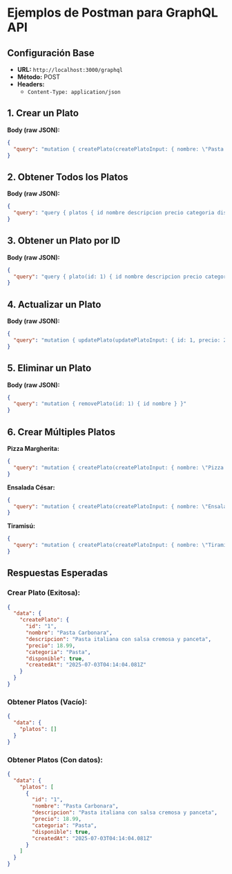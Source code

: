 # Ejemplos de Postman para GraphQL API

## Configuración Base
- **URL:** `http://localhost:3000/graphql`
- **Método:** POST
- **Headers:** 
  - `Content-Type: application/json`

## 1. Crear un Plato

**Body (raw JSON):**
```json
{
  "query": "mutation { createPlato(createPlatoInput: { nombre: \"Pasta Carbonara\", descripcion: \"Pasta italiana con salsa cremosa y panceta\", precio: 18.99, categoria: \"Pasta\", disponible: true }) { id nombre descripcion precio categoria disponible createdAt } }"
}
```

## 2. Obtener Todos los Platos

**Body (raw JSON):**
```json
{
  "query": "query { platos { id nombre descripcion precio categoria disponible createdAt } }"
}
```

## 3. Obtener un Plato por ID

**Body (raw JSON):**
```json
{
  "query": "query { plato(id: 1) { id nombre descripcion precio categoria disponible createdAt } }"
}
```

## 4. Actualizar un Plato

**Body (raw JSON):**
```json
{
  "query": "mutation { updatePlato(updatePlatoInput: { id: 1, precio: 20.99, descripcion: \"Pasta italiana con salsa cremosa, panceta y queso parmesano\" }) { id nombre descripcion precio categoria disponible } }"
}
```

## 5. Eliminar un Plato

**Body (raw JSON):**
```json
{
  "query": "mutation { removePlato(id: 1) { id nombre } }"
}
```

## 6. Crear Múltiples Platos

**Pizza Margherita:**
```json
{
  "query": "mutation { createPlato(createPlatoInput: { nombre: \"Pizza Margherita\", descripcion: \"Pizza tradicional italiana con tomate, mozzarella y albahaca\", precio: 14.99, categoria: \"Pizza\", disponible: true }) { id nombre descripcion precio categoria disponible createdAt } }"
}
```

**Ensalada César:**
```json
{
  "query": "mutation { createPlato(createPlatoInput: { nombre: \"Ensalada César\", descripcion: \"Ensalada fresca con lechuga, crutones, parmesano y aderezo César\", precio: 9.99, categoria: \"Ensalada\", disponible: true }) { id nombre descripcion precio categoria disponible createdAt } }"
}
```

**Tiramisú:**
```json
{
  "query": "mutation { createPlato(createPlatoInput: { nombre: \"Tiramisú\", descripcion: \"Postre italiano con café, mascarpone y cacao\", precio: 7.99, categoria: \"Postre\", disponible: true }) { id nombre descripcion precio categoria disponible createdAt } }"
}
```

## Respuestas Esperadas

### Crear Plato (Exitosa):
```json
{
  "data": {
    "createPlato": {
      "id": "1",
      "nombre": "Pasta Carbonara",
      "descripcion": "Pasta italiana con salsa cremosa y panceta",
      "precio": 18.99,
      "categoria": "Pasta",
      "disponible": true,
      "createdAt": "2025-07-03T04:14:04.081Z"
    }
  }
}
```

### Obtener Platos (Vacío):
```json
{
  "data": {
    "platos": []
  }
}
```

### Obtener Platos (Con datos):
```json
{
  "data": {
    "platos": [
      {
        "id": "1",
        "nombre": "Pasta Carbonara",
        "descripcion": "Pasta italiana con salsa cremosa y panceta",
        "precio": 18.99,
        "categoria": "Pasta",
        "disponible": true,
        "createdAt": "2025-07-03T04:14:04.081Z"
      }
    ]
  }
}
``` 